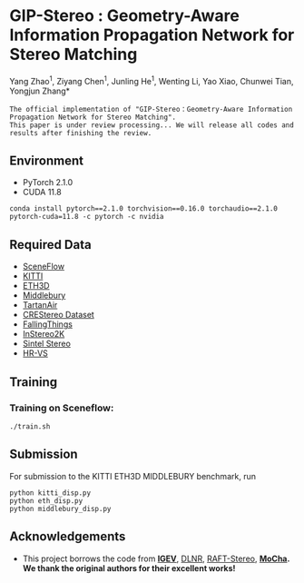 # GIP-Stereo : Geometry-Aware Information Propagation Network for Stereo Matching


Yang Zhao<sup>1</sup>, Ziyang Chen<sup>1</sup>, Junling He<sup>1</sup>, Wenting Li, Yao Xiao, Chunwei Tian, Yongjun Zhang*


 
~~~
The official implementation of "GIP-Stereo：Geometry-Aware Information Propagation Network for Stereo Matching".
This paper is under review processing... We will release all codes and results after finishing the review.
~~~

## Environment
* PyTorch 2.1.0
* CUDA 11.8
 ~~~
conda install pytorch==2.1.0 torchvision==0.16.0 torchaudio==2.1.0 pytorch-cuda=11.8 -c pytorch -c nvidia
~~~

## Required Data
* [SceneFlow](https://lmb.informatik.uni-freiburg.de/resources/datasets/SceneFlowDatasets.en.html)
* [KITTI](https://www.cvlibs.net/datasets/kitti/eval_scene_flow.php?benchmark=stereo)
* [ETH3D](https://www.eth3d.net/datasets)
* [Middlebury](https://vision.middlebury.edu/stereo/submit3/)
* [TartanAir](https://github.com/castacks/tartanair_tools)
* [CREStereo Dataset](https://github.com/megvii-research/CREStereo)
* [FallingThings](https://research.nvidia.com/publication/2018-06_falling-things-synthetic-dataset-3d-object-detection-and-pose-estimation)
* [InStereo2K](https://github.com/YuhuaXu/StereoDataset)
* [Sintel Stereo](http://sintel.is.tue.mpg.de/stereo)
* [HR-VS](https://drive.google.com/file/d/1SgEIrH_IQTKJOToUwR1rx4-237sThUqX/view)

## Training 
### Training on Sceneflow:
~~~
./train.sh
~~~

## Submission

For submission to the KITTI ETH3D MIDDLEBURY benchmark, run
~~~
python kitti_disp.py
python eth_disp.py
python middlebury_disp.py
~~~

## Acknowledgements
<ul>
<li>This project borrows the code from <strong><a href="https://github.com/gangweiX/IGEV">IGEV</a></strong>, <a href="https://github.com/David-Zhao-1997/High-frequency-Stereo-Matching-Network">DLNR</a>, <a href="https://github.com/princeton-vl/RAFT-Stereo">RAFT-Stereo</a>, <strong><a href="https://github.com/ZYangChen/MoCha-Stereo">MoCha</a>. We thank the original authors for their excellent works!</li>
</ul>
